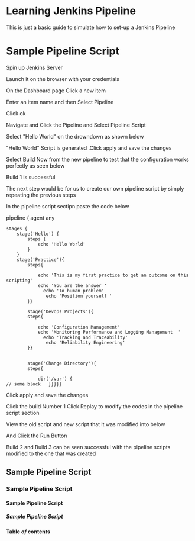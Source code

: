 # Learning Jenkins Pipeline

This is just a basic guide to simulate how to set-up a Jenkins Pipeline

# Sample Pipeline Script

Spin up Jenkins Server

Launch it on the browser with your credentials

On the Dashboard page Click a new item

Enter an item name and then Select Pipeline

Click ok

Navigate and Click the Pipeline and Select Pipeline Script

Select "Hello World" on the drowndown as shown below

"Hello World" Script is generated .Click apply and save the changes

Select Build Now from the new pipeline to test that the configuration works perfectly as seen below

Build 1 is successful

The next step would be for us to create our own pipeline script by simply repeating the previous steps

In the pipeline script sectipn paste the code below

pipeline {
agent any

    stages {
        stage('Hello') {
            steps {
                echo 'Hello World'
            }
        }
        stage('Practice'){
            steps{

                echo 'This is my first practice to get an outcome on this scripting'
                echo 'You are the answer '
                  echo 'To human problem'
                   echo 'Position yourself '
            }}

    		stage('Devops Projects'){
            steps{

                echo 'Configuration Management'
                echo 'Monitoring Performance and Logging Management  '
                  echo 'Tracking and Traceability'
                   echo 'Reliability Engineering'
            }}


            stage('Change Directory'){
            steps{

                dir('/var') {
    // some block   }}}}}

Click apply and save the changes

Click the build Number 1
Click Replay to modify the codes in the pipeline script section

View the old script and new script that it was modified into below

And Click the Run Button

Build 2 and Build 3 can be seen successful with the pipeline scripts modified to the one that was created

## Sample Pipeline Script

### Sample Pipeline Script

#### Sample Pipeline Script

##### Sample Pipeline Script

**Table _of_ contents**
